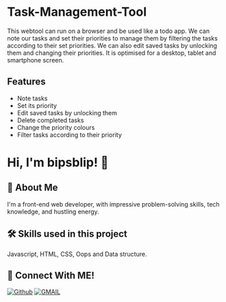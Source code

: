 # Task-Management-Tool
This webtool can run on a browser and be used like a todo app. We can note our tasks and set their priorities to manage them by filtering the tasks according to their set priorities. We can also edit saved tasks by unlocking them and changing their priorities. It is optimised for a desktop, tablet and smartphone screen.

## Features

- Note tasks
- Set its priority
- Edit saved tasks by unlocking them
- Delete completed tasks
- Change the priority colours
- Filter tasks according to their priority

# Hi, I'm bipsblip! 👋

## 🚀 About Me
I'm a front-end web developer, with impressive problem-solving skills, tech knowledge, and hustling energy.

## 🛠 Skills used in this project
Javascript, HTML, CSS, Oops and Data structure.

## 🔗 Connect With ME!
[![Github](https://img.shields.io/badge/github-000?style=for-the-badge&logo=github&logoColor=)](https://github.com/bipsblip)
[![GMAIL](https://img.shields.io/badge/Gmail-ea4335?style=for-the-badge&logo=gmail&logoColor=white)](mailto:pratyushchand.work@gmail.com)
